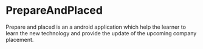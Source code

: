# PrepareAndPlaced
Prepare and placed is an a android application which help the learner to learn the new technology and provide the update of the upcoming company placement.
